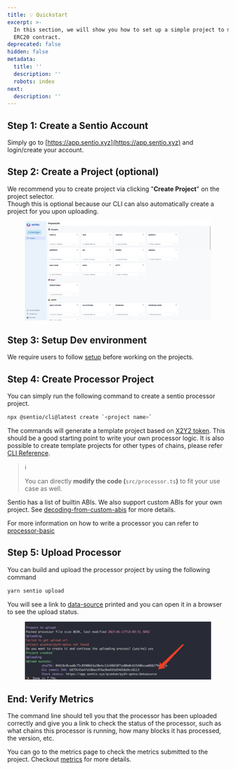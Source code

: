 ```yaml
---
title: 💡 Quickstart
excerpt: >-
  In this section, we will show you how to set up a simple project to monitor an
  ERC20 contract.
deprecated: false
hidden: false
metadata:
  title: ''
  description: ''
  robots: index
next:
  description: ''
---
```

## Step 1: Create a Sentio Account

Simply go to [https://app.sentio.xyz](https://app.sentio.xyz) and login/create your account.

## Step 2: Create a Project (optional)

We recommend you to create project via clicking "**Create Project**" on the project selector.\
Though this is optional because our CLI can also automatically create a project for you upon uploading.

<figure>
  <img src="https://raw.githubusercontent.com/sentioxyz/docs/main/.gitbook/assets/createProject.gif" alt="" />

  <figcaption />
</figure>

## Step 3: Setup Dev environment

We require users to follow [setup](setup "mention") before working on the projects.

## Step 4: Create Processor Project

You can simply run the following command to create a sentio processor project.

```bash
npx @sentio/cli@latest create `<project name>`
```

The commands will generate a template project based on [X2Y2 token](https://github.com/X2Y2-io/x2y2-sdk). This should be a good starting point to write your own processor logic. It is also possible to create template projects for other types of chains, please refer [CLI Reference](cli-reference#sentio-create).

> ℹ️
>
> You can directly **modify the code (**`src/processor.ts`**)** to fit your use case as well.

Sentio has a list of builtin ABIs. We also support custom ABIs for your own project. See [decoding-from-custom-abis](decoding-from-custom-abis "mention") for more details.

For more information on how to write a processor you can refer to [processor-basic](processor-basic "mention")

## Step 5: Upload Processor

You can build and upload the processor project by using the following command

```bash
yarn sentio upload
```

You will see a link to [data-source](data-source "mention") printed and you can open it in a browser to see the upload status.

<figure>
  <img src="https://raw.githubusercontent.com/sentioxyz/docs/main/.gitbook/assets/image (4) (3) (1).png" alt="" />

  <figcaption />
</figure>

## End: Verify Metrics

The command line should tell you that the processor has been uploaded correctly and give you a link to check the status of the processor, such as what chains this processor is running, how many blocks it has processed, the version, etc.

You can go to the metrics page to check the metrics submitted to the project. Checkout [metrics](metrics "mention") for more details.